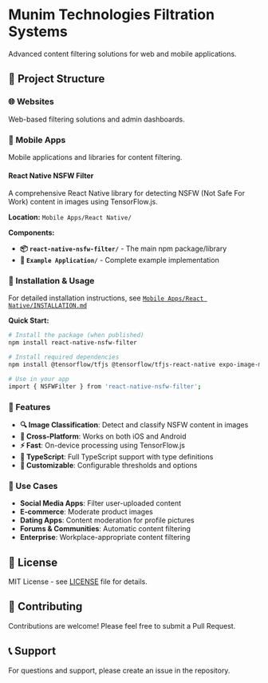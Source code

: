 # Munim Technologies Filtration Systems

Advanced content filtering solutions for web and mobile applications.

## 📁 Project Structure

### 🌐 Websites

Web-based filtering solutions and admin dashboards.

### 📱 Mobile Apps

Mobile applications and libraries for content filtering.

#### React Native NSFW Filter

A comprehensive React Native library for detecting NSFW (Not Safe For Work) content in images using TensorFlow.js.

**Location:** `Mobile Apps/React Native/`

**Components:**

- **📦 `react-native-nsfw-filter/`** - The main npm package/library
- **📱 `Example Application/`** - Complete example implementation

### 🔧 Installation & Usage

For detailed installation instructions, see [`Mobile Apps/React Native/INSTALLATION.md`](Mobile%20Apps/React%20Native/INSTALLATION.md)

**Quick Start:**

```bash
# Install the package (when published)
npm install react-native-nsfw-filter

# Install required dependencies
npm install @tensorflow/tfjs @tensorflow/tfjs-react-native expo-image-manipulator

# Use in your app
import { NSFWFilter } from 'react-native-nsfw-filter';
```

### 🚀 Features

- **🔍 Image Classification**: Detect and classify NSFW content in images
- **📱 Cross-Platform**: Works on both iOS and Android
- **⚡ Fast**: On-device processing using TensorFlow.js
- **🎯 TypeScript**: Full TypeScript support with type definitions
- **🔧 Customizable**: Configurable thresholds and options

### 🎯 Use Cases

- **Social Media Apps**: Filter user-uploaded content
- **E-commerce**: Moderate product images
- **Dating Apps**: Content moderation for profile pictures
- **Forums & Communities**: Automatic content filtering
- **Enterprise**: Workplace-appropriate content filtering

## 📄 License

MIT License - see [LICENSE](LICENSE) file for details.

## 🤝 Contributing

Contributions are welcome! Please feel free to submit a Pull Request.

## 📞 Support

For questions and support, please create an issue in the repository.
